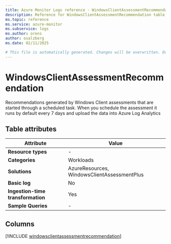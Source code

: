 ```yaml
---
title: Azure Monitor Logs reference - WindowsClientAssessmentRecommendation
description: Reference for WindowsClientAssessmentRecommendation table in Azure Monitor Logs.
ms.topic: reference
ms.service: azure-monitor
ms.subservice: logs
ms.author: orens
author: osalzberg
ms.date: 02/11/2025

# This file is automatically generated. Changes will be overwritten. Do not change this file directly.
---
```


# WindowsClientAssessmentRecommendation

Recommendations generated by Windows Client assessments that are started through a scheduled task. When you schedule the assessment it runs by default every 7 days and upload the data into Azure Log Analytics


## Table attributes

|Attribute|Value|
|---|---|
|**Resource types**|-|
|**Categories**|Workloads|
|**Solutions**| AzureResources, WindowsClientAssessmentPlus|
|**Basic log**|No|
|**Ingestion-time transformation**|Yes|
|**Sample Queries**|-|



## Columns
  
[!INCLUDE [windowsclientassessmentrecommendation](~/reusable-content/ce-skilling/azure/includes/azure-monitor/reference/tables/windowsclientassessmentrecommendation-include.md)]
